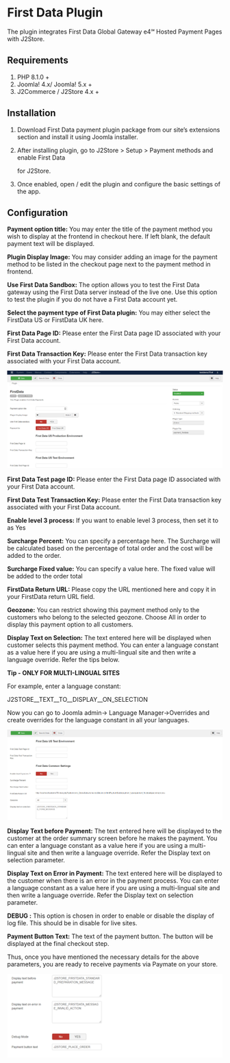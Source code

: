 # First Data Plugin

The plugin integrates First Data Global Gateway e4℠ Hosted Payment Pages with J2Store.

## Requirements

1. PHP 8.1.0 +
2. Joomla! 4.x/ Joomla! 5.x +
3. J2Commerce / J2Store 4.x +

## Installation <a href="#installation" id="installation"></a>

1. Download First Data payment plugin package from our site’s extensions section and install it using Joomla installer.
2.  After installing plugin, go to J2Store > Setup > Payment methods and enable First Data

    for J2Store.
3. Once enabled, open / edit the plugin and configure the basic settings of the app.

## Configuration <a href="#configuration" id="configuration"></a>

**Payment option title:** You may enter the title of the payment method you wish to display at the frontend in checkout here. If left blank, the default payment text will be displayed.

**Plugin Display Image:** You may consider adding an image for the payment method to be listed in the checkout page next to the payment method in frontend.

**Use First Data Sandbox:** The option allows you to test the First Data gateway using the First Data server instead of the live one. Use this option to test the plugin if you do not have a First Data account yet.

**Select the payment type of First Data plugin:** You may either select the FirstData US or FirstData UK here.

**First Data Page ID:** Please enter the First Data page ID associated with your First Data account.

**First Data Transaction Key:** Please enter the First Data transaction key associated with your First Data account.

![FirstData payment plugin Configuration-Image1](../.gitbook/assets/firstdata-configuration-img1.png)

**First Data Test page ID:** Please enter the First Data page ID associated with your First Data account.

**First Data Test Transaction Key:** Please enter the First Data transaction key associated with your First Data account.

**Enable level 3 process:** If you want to enable level 3 process, then set it to as Yes

**Surcharge Percent:** You can specify a percentage here. The Surcharge will be calculated based on the percentage of total order and the cost will be added to the order.

**Surcharge Fixed value:** You can specify a value here. The fixed value will be added to the order total

**FirstData Return URL:** Please copy the URL mentioned here and copy it in your FirstData return URL field.

**Geozone:** You can restrict showing this payment method only to the customers who belong to the selected geozone. Choose All in order to display this payment option to all customers.

**Display Text on Selection:** The text entered here will be displayed when customer selects this payment method. You can enter a language constant as a value here if you are using a multi-lingual site and then write a language override. Refer the tips below.

**Tip - ONLY FOR MULTI-LINGUAL SITES**

For example, enter a language constant:

J2STORE\_\_TEXT\_\_TO\_\_DISPLAY\_\_ON\_SELECTION

Now you can go to Joomla admin-> Language Manager->Overrides and create overrides for the language constant in all your languages.

![FirstData payment plugin Configuration-Image2](../.gitbook/assets/firstdata-configuration-img2.png)

**Display Text before Payment:** The text entered here will be displayed to the customer at the order summary screen before he makes the payment. You can enter a language constant as a value here if you are using a multi-lingual site and then write a language override. Refer the Display text on selection parameter.

**Display Text on Error in Payment:** The text entered here will be displayed to the customer when there is an error in the payment process. You can enter a language constant as a value here if you are using a multi-lingual site and then write a language override. Refer the Display text on selection parameter.

**DEBUG :** This option is chosen in order to enable or disable the display of log file. This should be in disable for live sites.

**Payment Button Text:** The text of the payment button. The button will be displayed at the final checkout step.

Thus, once you have mentioned the necessary details for the above parameters, you are ready to receive payments via Paymate on your store.

![FirstData payment plugin Configuration-Image3](../.gitbook/assets/firstdata-configuration-img3.png)
